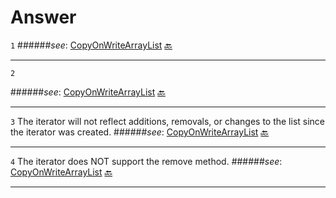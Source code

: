 # Answer

`1`<a name="a1"></a>
######*see*: [CopyOnWriteArrayList](http://www.google.com/url?q=http%3A%2F%2Fdocs.oracle.com%2Fjavase%2F7%2Fdocs%2Fapi%2Fjava%2Futil%2Fconcurrent%2FCopyOnWriteArrayList.html&sa=D&sntz=1&usg=AFrqEzcUe8jylq_8cFi8NuZamP2TVqL0-A)
[:back:](https://github.com/vnsmn/interview/blob/master/j2se/concurrency/readme.md#a1)
***
`2`<a name="a2"></a>

######*see*: [CopyOnWriteArrayList](http://www.google.com/url?q=http%3A%2F%2Fdocs.oracle.com%2Fjavase%2F7%2Fdocs%2Fapi%2Fjava%2Futil%2Fconcurrent%2FCopyOnWriteArrayList.html&sa=D&sntz=1&usg=AFrqEzcUe8jylq_8cFi8NuZamP2TVqL0-A)
[:back:](https://github.com/vnsmn/interview/blob/master/j2se/concurrency/readme.md#a2)
***
`3`<a name="a3"></a>
The iterator will not reflect additions, removals, or changes to the list since the iterator was created.
######*see*: [CopyOnWriteArrayList](http://www.google.com/url?q=http%3A%2F%2Fdocs.oracle.com%2Fjavase%2F7%2Fdocs%2Fapi%2Fjava%2Futil%2Fconcurrent%2FCopyOnWriteArrayList.html&sa=D&sntz=1&usg=AFrqEzcUe8jylq_8cFi8NuZamP2TVqL0-A)
[:back:](https://github.com/vnsmn/interview/blob/master/j2se/concurrency/readme.md#a3)
***
`4`<a name="a4"></a>
The iterator does NOT support the remove method.
######*see*: [CopyOnWriteArrayList](http://docs.oracle.com/javase/7/docs/api/java/util/concurrent/CopyOnWriteArrayList.html#iterator())
[:back:](https://github.com/vnsmn/interview/blob/master/j2se/concurrency/readme.md#a3)
*** 